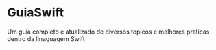 # GuiaSwift
Um guia completo e atualizado de diversos topicos e melhores praticas dentro da linaguagem Swift

